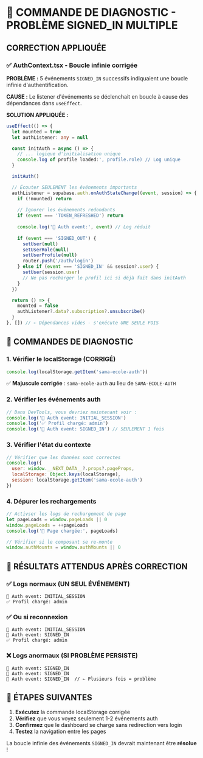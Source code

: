 # 🔧 COMMANDE DE DIAGNOSTIC - PROBLÈME SIGNED_IN MULTIPLE

## CORRECTION APPLIQUÉE

### ✅ AuthContext.tsx - Boucle infinie corrigée

**PROBLÈME :** 5 événements `SIGNED_IN` successifs indiquaient une boucle infinie d'authentification.

**CAUSE :** Le listener d'événements se déclenchait en boucle à cause des dépendances dans `useEffect`.

**SOLUTION APPLIQUÉE :**

```typescript
useEffect(() => {
  let mounted = true
  let authListener: any = null

  const initAuth = async () => {
    // ... logique d'initialisation unique
    console.log of profile loaded:', profile.role) // Log unique
  }

  initAuth()

  // Écouter SEULEMENT les événements importants
  authListener = supabase.auth.onAuthStateChange((event, session) => {
    if (!mounted) return
    
    // Ignorer les événements redondants
    if (event === 'TOKEN_REFRESHED') return
    
    console.log('🔑 Auth event:', event) // Log réduit
    
    if (event === 'SIGNED_OUT') {
      setUser(null)
      setUserRole(null) 
      setUserProfile(null)
      router.push('/auth/login')
    } else if (event === 'SIGNED_IN' && session?.user) {
      setUser(session.user)
      // Ne pas recharger le profil ici si déjà fait dans initAuth
    }
  })

  return () => {
    mounted = false
    authListener?.data?.subscription?.unsubscribe()
  }
}, []) // ← Dépendances vides - s'exécute UNE SEULE FOIS
```

## 🧪 COMMANDES DE DIAGNOSTIC

### 1. Vérifier le localStorage (CORRIGÉ)

```javascript
console.log(localStorage.getItem('sama-ecole-auth'))
```

✅ **Majuscule corrigée** : `sama-ecole-auth` au lieu de `SAMA-ECOLE-AUTH`

### 2. Vérifier les événements auth

```javascript
// Dans DevTools, vous devriez maintenant voir :
console.log('🔑 Auth event: INITIAL_SESSION')
console.log('✅ Profil chargé: admin')
console.log('🔑 Auth event: SIGNED_IN') // SEULEMENT 1 fois
```

### 3. Vérifier l'état du contexte

```javascript
// Vérifier que les données sont correctes
console.log({
  user: window.__NEXT_DATA__?.props?.pageProps,
  localStorage: Object.keys(localStorage),
  session: localStorage.getItem('sama-ecole-auth')
})
```

### 4. Dépurer les rechargements

```javascript
// Activser les logs de rechargement de page
let pageLoads = window.pageLoads || 0
window.pageLoads = ++pageLoads
console.log('📄 Page chargée:', pageLoads)

// Vérifier si le composant se re-monte
window.authMounts = window.authMounts || 0
```

## 🎯 RÉSULTATS ATTENDUS APRÈS CORRECTION

### ✅ Logs normaux (UN SEUL ÉVÉNEMENT)
```
🔑 Auth event: INITIAL_SESSION
✅ Profil chargé: admin
```

### ✅ Ou si reconnexion
```
🔑 Auth event: INITIAL_SESSION  
🔑 Auth event: SIGNED_IN
✅ Profil chargé: admin
```

### ❌ Logs anormaux (SI PROBLÈME PERSISTE)
```
🔑 Auth event: SIGNED_IN
🔑 Auth event: SIGNED_IN  
🔑 Auth event: SIGNED_IN  // ← Plusieurs fois = problème
```

## 🔧 ÉTAPES SUIVANTES

1. **Exécutez** la commande localStorage corrigée
2. **Vérifiez** que vous voyez seulement 1-2 événements auth
3. **Confirmez** que le dashboard se charge sans redirection vers login
4. **Testez** la navigation entre les pages

La boucle infinie des événements `SIGNED_IN` devrait maintenant être **résolue** !




